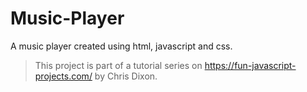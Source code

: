# Music-Player
A music player created using html, javascript and css.
> This project is part of a tutorial series on https://fun-javascript-projects.com/ by Chris Dixon.
